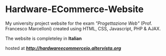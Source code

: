 # Hardware-ECommerce-Website

My university project website for the exam <i>"Progettazione Web"</i> (Prof. Francesco Marcelloni) created using HTML, CSS, Javascript, PHP & AJAX.

The website is completeley in <b>Italian</b>

hosted at <b><i>http://hardwareecommerceio.altervista.org</i></b>
